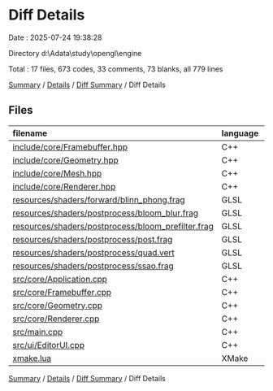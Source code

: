 # Diff Details

Date : 2025-07-24 19:38:28

Directory d:\\Adata\\study\\opengl\\engine

Total : 17 files,  673 codes, 33 comments, 73 blanks, all 779 lines

[Summary](results.md) / [Details](details.md) / [Diff Summary](diff.md) / Diff Details

## Files
| filename | language | code | comment | blank | total |
| :--- | :--- | ---: | ---: | ---: | ---: |
| [include/core/Framebuffer.hpp](/include/core/Framebuffer.hpp) | C++ | 12 | 12 | 14 | 38 |
| [include/core/Geometry.hpp](/include/core/Geometry.hpp) | C++ | 86 | 1 | 4 | 91 |
| [include/core/Mesh.hpp](/include/core/Mesh.hpp) | C++ | 15 | 3 | 1 | 19 |
| [include/core/Renderer.hpp](/include/core/Renderer.hpp) | C++ | 6 | 0 | 0 | 6 |
| [resources/shaders/forward/blinn\_phong.frag](/resources/shaders/forward/blinn_phong.frag) | GLSL | 2 | 1 | 1 | 4 |
| [resources/shaders/postprocess/bloom\_blur.frag](/resources/shaders/postprocess/bloom_blur.frag) | GLSL | 28 | 0 | 2 | 30 |
| [resources/shaders/postprocess/bloom\_prefilter.frag](/resources/shaders/postprocess/bloom_prefilter.frag) | GLSL | 14 | 0 | 2 | 16 |
| [resources/shaders/postprocess/post.frag](/resources/shaders/postprocess/post.frag) | GLSL | 26 | 4 | 7 | 37 |
| [resources/shaders/postprocess/quad.vert](/resources/shaders/postprocess/quad.vert) | GLSL | 9 | 0 | 3 | 12 |
| [resources/shaders/postprocess/ssao.frag](/resources/shaders/postprocess/ssao.frag) | GLSL | 34 | 0 | 7 | 41 |
| [src/core/Application.cpp](/src/core/Application.cpp) | C++ | 0 | 0 | -1 | -1 |
| [src/core/Framebuffer.cpp](/src/core/Framebuffer.cpp) | C++ | 37 | 1 | 10 | 48 |
| [src/core/Geometry.cpp](/src/core/Geometry.cpp) | C++ | 112 | -5 | 11 | 118 |
| [src/core/Renderer.cpp](/src/core/Renderer.cpp) | C++ | 106 | 7 | 11 | 124 |
| [src/main.cpp](/src/main.cpp) | C++ | 1 | 1 | 0 | 2 |
| [src/ui/EditorUI.cpp](/src/ui/EditorUI.cpp) | C++ | 181 | 8 | 1 | 190 |
| [xmake.lua](/xmake.lua) | XMake | 4 | 0 | 0 | 4 |

[Summary](results.md) / [Details](details.md) / [Diff Summary](diff.md) / Diff Details